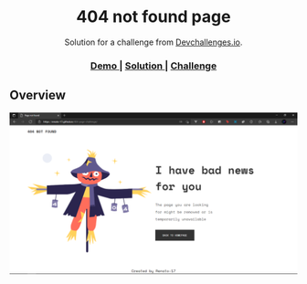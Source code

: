 <!-- Please update value in the {}  -->

<h1 align="center">404 not found page</h1>

<div align="center">
   Solution for a challenge from  <a href="http://devchallenges.io" target="_blank">Devchallenges.io</a>.
</div>

<div align="center">
  <h3>
    <a href="https://renato-17.github.io/404-page-challenge/" target="_blank">
      Demo
    </a>
    <span> | </span>
    <a href="https://renato-17.github.io/404-page-challenge/" target="_blank">
      Solution
    </a>
    <span> | </span>
    <a href="https://devchallenges.io/challenges/wBunSb7FPrIepJZAg0sY" target="_blank">
      Challenge
    </a>
  </h3>
</div>

<!-- OVERVIEW -->

## Overview
![screenshot](img/not-found-page.png)

